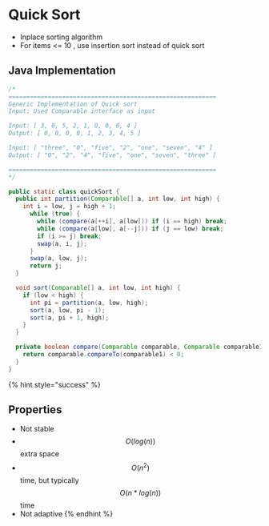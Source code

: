 # Quick Sort

* Inplace sorting algorithm
* For items &lt;= 10 , use insertion sort instead of quick sort

## Java Implementation

```java
/*
==========================================================
Generic Implementation of Quick sort
Input: Used Comparable interface as input

Input: [ 3, 0, 5, 2, 1, 0, 0, 0, 4 ]
Output: [ 0, 0, 0, 0, 1, 2, 3, 4, 5 ]

Input: [ "three", "0", "five", "2", "one", "seven", "4" ]
Output: [ "0", "2", "4", "five", "one", "seven", "three" ]

==========================================================
*/

public static class quickSort {
  public int partition(Comparable[] a, int low, int high) {
    int i = low, j = high + 1;
      while (true) {
        while (compare(a[++i], a[low])) if (i == high) break;
        while (compare(a[low], a[--j])) if (j == low) break;
        if (i >= j) break;
        swap(a, i, j);
      }
      swap(a, low, j);
      return j;
  }

  void sort(Comparable[] a, int low, int high) {
    if (low < high) {
      int pi = partition(a, low, high);
      sort(a, low, pi - 1);
      sort(a, pi + 1, high);
    }
  }

  private boolean compare(Comparable comparable, Comparable comparable1) {
    return comparable.compareTo(comparable1) < 0;
  }
}


```

{% hint style="success" %}
## Properties

* Not stable
* $$O ( log( n))$$extra space
* $$O(n^{2})$$ time, but typically $$O( n * log(n))$$ time
* Not adaptive
{% endhint %}

